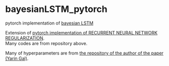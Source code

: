 # bayesianLSTM_pytorch
pytorch implementation of [bayesian LSTM](https://arxiv.org/abs/1512.05287)

Extension of [pytorch implementation of RECURRENT NEURAL NETWORK REGULARIZATION](https://github.com/ahmetumutdurmus/zaremba).  
Many codes are from repository above.

Many of hyperparameters are from [the repository of the author of the paper (Yarin Gal)](https://github.com/yaringal/BayesianRNN).
